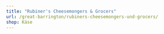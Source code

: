 ```yaml
---
title: "Rubiner's Cheesemongers & Grocers"
url: /great-barrington/rubiners-cheesemongers-und-grocers/
shop: Käse
---
```

